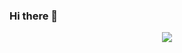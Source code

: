 ### Hi there 👋

<div align="center"><img src="https://raw.githubusercontent.com/weekdaycare/weekdaycare/main/assets/github-contribution-grid-snake.svg" /></div>
